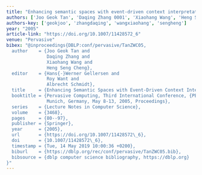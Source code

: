 ```yaml
---
title: "Enhancing semantic spaces with event-driven context interpretation"
authors: ['Joo Geok Tan', 'Daqing Zhang 0001', 'Xiaohang Wang', 'Heng Seng Cheng']
authors-key: ['geokjoo', 'zhangdaqing', 'wangxiaohang', 'sengheng']
year: "2005"
article-link: "https://doi.org/10.1007/11428572_6"
venue: "Pervasive"
bibex: "@inproceedings{DBLP:conf/pervasive/TanZWC05,
  author    = {Joo Geok Tan and
               Daqing Zhang and
               Xiaohang Wang and
               Heng Seng Cheng},
  editor    = {Hans{-}Werner Gellersen and
               Roy Want and
               Albrecht Schmidt},
  title     = {Enhancing Semantic Spaces with Event-Driven Context Interpretation},
  booktitle = {Pervasive Computing, Third International Conference, {PERVASIVE} 2005,
               Munich, Germany, May 8-13, 2005, Proceedings},
  series    = {Lecture Notes in Computer Science},
  volume    = {3468},
  pages     = {80--97},
  publisher = {Springer},
  year      = {2005},
  url       = {https://doi.org/10.1007/11428572\_6},
  doi       = {10.1007/11428572\_6},
  timestamp = {Tue, 14 May 2019 10:00:36 +0200},
  biburl    = {https://dblp.org/rec/conf/pervasive/TanZWC05.bib},
  bibsource = {dblp computer science bibliography, https://dblp.org}
}"
---
```

